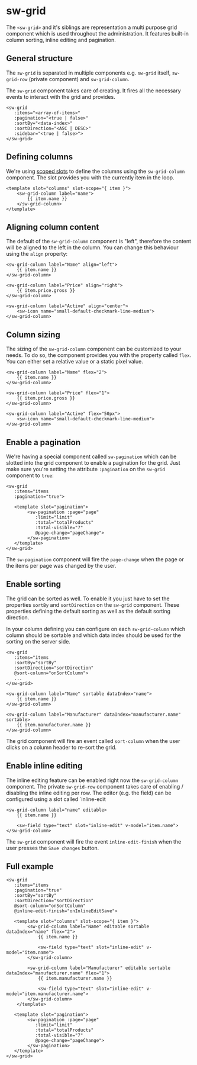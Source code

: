 # sw-grid

The `<sw-grid>` and it's siblings are representation a multi purpose grid component which is used throughout the administration.
It features built-in column sorting, inline editing and pagination.

## General structure 
The `sw-grid` is separated in multiple components e.g. `sw-grid` itself, `sw-grid-row` (private component) and `sw-grid-column`.

The `sw-grid` component takes care of creating. It fires all the necessary events to interact with the grid and provides.

```
<sw-grid
   :items="<array-of-items>"
   :pagination="<true | false>"
   :sortBy="<data-index>"
   :sortDirection="<ASC | DESC>"
   :sidebar="<true | false>">
</sw-grid>
```

## Defining columns
We're using [scoped slots](https://vuejs.org/v2/guide/components-slots.html#Scoped-Slots) to define the columns using the `sw-grid-column` component. The slot provides you with the currently item in the loop.

```
<template slot="columns" slot-scope="{ item }">
	<sw-grid-column label="name">
		{{ item.name }}
	</sw-grid-column>
</template>
```

## Aligning column content
The default of the `sw-grid-column` component is "left", therefore the content will be aligned to the left in the column. You can change this behaviour using the `align` property:

```
<sw-grid-column label="Name" align="left">
	{{ item.name }}
</sw-grid-column>

<sw-grid-column label="Price" align="right">
	{{ item.price.gross }}
</sw-grid-column>

<sw-grid-column label="Active" align="center">
	<sw-icon name="small-default-checkmark-line-medium">
</sw-grid-column>
```

## Column sizing
The sizing of the `sw-grid-column` component can be customized to your needs. To do so, the component provides you with the property called `flex`. You can either set a relative value or a static pixel value.

```
<sw-grid-column label="Name" flex="2">
	{{ item.name }}
</sw-grid-column>

<sw-grid-column label="Price" flex="1">
	{{ item.price.gross }}
</sw-grid-column>

<sw-grid-column label="Active" flex="50px">
	<sw-icon name="small-default-checkmark-line-medium">
</sw-grid-column>
```

## Enable a pagination
We're having a special component called `sw-pagination` which can be slotted into the grid component to enable a pagination for the grid. Just make sure you're setting the attribute `:pagination` on the `sw-grid` component to `true`:

```
<sw-grid
   :items="items
   :pagination="true">
   
   <template slot="pagination">
		<sw-pagination :page="page"
		   :limit="limit"
		   :total="totalProducts"
		   :total-visible="7"
		   @page-change="pageChange">
		</sw-pagination>
   </template>
</sw-grid>
```
The `sw-pagination` component will fire the `page-change` when the page or the items per page was changed by the user.

## Enable sorting
The grid can be sorted as well. To enable it you just have to set the properties `sortBy` and `sortDirection` on the `sw-grid` component. These properties defining the default sorting as well as the default sorting direction.

In your column defining you can configure on each `sw-grid-column` which column should be sortable and which data index should be used for the sorting on the server side.

```
<sw-grid
   :items="items
   :sortBy="sortBy"
   :sortDirection="sortDirection"
   @sort-column="onSortColumn">
   ...
</sw-grid>
```

```
<sw-grid-column label="Name" sortable dataIndex="name">
	{{ item.name }}
</sw-grid-column>

<sw-grid-column label="Manufacturer" dataIndex="manufacturer.name" sortable>
	{{ item.manufacturer.name }}
</sw-grid-column>
```

The grid component will fire an event called `sort-column` when the user clicks on a column header to re-sort the grid.

## Enable inline editing
The inline editing feature can be enabled right now the `sw-grid-column` component. The private `sw-grid-row` component takes care of enabling / disabling the inline editing per row. The editor (e.g. the field) can be configured using a slot called `inline-edit

```
<sw-grid-column label="name" editable>
	{{ item.name }}
	
	<sw-field type="text" slot="inline-edit" v-model="item.name">
</sw-grid-column>
```

The `sw-grid` component will fire the event `inline-edit-finish` when the user presses the `Save changes` button.


## Full example

```
<sw-grid
   :items="items
   :pagination="true"
   :sortBy="sortBy"
   :sortDirection="sortDirection"
   @sort-column="onSortColumn"
   @inline-edit-finish="onInlineEditSave">
   
   <template slot="columns" slot-scope="{ item }">
		<sw-grid-column label="Name" editable sortable dataIndex="name" flex="2">
			{{ item.name }}
			
			<sw-field type="text" slot="inline-edit" v-model="item.name">
		</sw-grid-column>
		
		<sw-grid-column label="Manufacturer" editable sortable dataIndex="manufacturer.name" flex="1">
			{{ item.manufacturer.name }}
			
			<sw-field type="text" slot="inline-edit" v-model="item.manufacturer.name">
		</sw-grid-column>
	</template>
   
   <template slot="pagination">
		<sw-pagination :page="page"
		   :limit="limit"
		   :total="totalProducts"
		   :total-visible="7"
		   @page-change="pageChange">
		</sw-pagination>
   </template>
</sw-grid>
```
